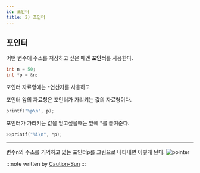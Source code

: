 ```yaml
---
id: 포인터
title: 2) 포인터
---
```


## 포인터
어떤 변수에 주소를 저장하고 싶은 때엔 **포인터**를 사용한다.
```c
int n = 50;
int *p = &n;
```
포인터 자료형에는 `*`연산자를 사용하고

포인터 앞의 자료형은 포인터가 가리키는 값의 자료형이다.
```c
printf("%p\n", p);
```
포인터가 가리키는 값을 얻고싶을때는 앞에 *를 붙여준다.
```c
>>printf("%i\n", *p);
```

---

변수n의 주소를 기억하고 있는 포인터p를 그림으로 나타내면 이렇게 된다.
![pointer](https://cs50.harvard.edu/x/2020/notes/4/pointing.png)


:::note
written by [Caution-Sun](https://github.com/Caution-Sun)
:::

